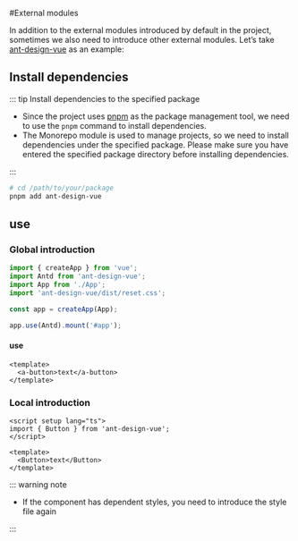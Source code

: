 #External modules

In addition to the external modules introduced by default in the project, sometimes we also need to introduce other external modules. Let’s take [ant-design-vue](https://antdv.com/components/overview) as an example:

## Install dependencies

::: tip Install dependencies to the specified package

- Since the project uses [pnpm](https://pnpm.io/) as the package management tool, we need to use the `pnpm` command to install dependencies.
- The Monorepo module is used to manage projects, so we need to install dependencies under the specified package. Please make sure you have entered the specified package directory before installing dependencies.

:::

```bash
# cd /path/to/your/package
pnpm add ant-design-vue
```

## use

### Global introduction

```ts
import { createApp } from 'vue';
import Antd from 'ant-design-vue';
import App from './App';
import 'ant-design-vue/dist/reset.css';

const app = createApp(App);

app.use(Antd).mount('#app');
```

#### use

```vue
<template>
  <a-button>text</a-button>
</template>
```

### Local introduction

```vue
<script setup lang="ts">
import { Button } from 'ant-design-vue';
</script>

<template>
  <Button>text</Button>
</template>
```

::: warning note

- If the component has dependent styles, you need to introduce the style file again

:::